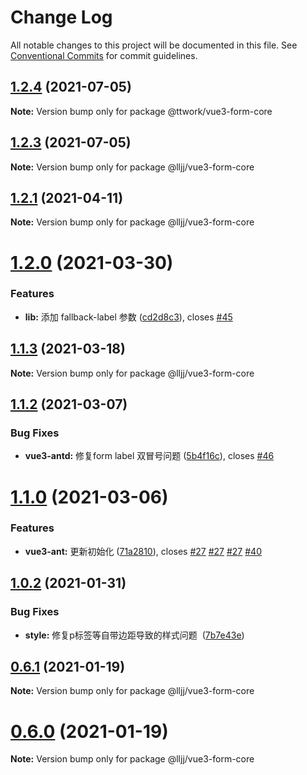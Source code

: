 # Change Log

All notable changes to this project will be documented in this file.
See [Conventional Commits](https://conventionalcommits.org) for commit guidelines.

## [1.2.4](https://github.com/jerrytang67/vue-json-schema-form/compare/v1.2.3...v1.2.4) (2021-07-05)

**Note:** Version bump only for package @ttwork/vue3-form-core





## [1.2.3](https://github.com/lljj-x/vue-json-schema-form/compare/v1.2.1...v1.2.3) (2021-07-05)

**Note:** Version bump only for package @lljj/vue3-form-core






## [1.2.1](https://github.com/lljj-x/vue-json-schema-form/compare/v1.2.0...v1.2.1) (2021-04-11)

**Note:** Version bump only for package @lljj/vue3-form-core





# [1.2.0](https://github.com/lljj-x/vue-json-schema-form/compare/v1.1.3...v1.2.0) (2021-03-30)


### Features

* **lib:** 添加 fallback-label 参数 ([cd2d8c3](https://github.com/lljj-x/vue-json-schema-form/commit/cd2d8c3ed72b9bc03e44eb5b86eb1b18fe67c34c)), closes [#45](https://github.com/lljj-x/vue-json-schema-form/issues/45)





## [1.1.3](https://github.com/lljj-x/vue-json-schema-form/compare/v1.1.2...v1.1.3) (2021-03-18)

**Note:** Version bump only for package @lljj/vue3-form-core





## [1.1.2](https://github.com/lljj-x/vue-json-schema-form/compare/v1.1.1...v1.1.2) (2021-03-07)


### Bug Fixes

* **vue3-antd:** 修复form label 双冒号问题 ([5b4f16c](https://github.com/lljj-x/vue-json-schema-form/commit/5b4f16c3c1a4f4b784c2fd5c1fbe7eec40cf8d7b)), closes [#46](https://github.com/lljj-x/vue-json-schema-form/issues/46)





# [1.1.0](https://github.com/lljj-x/vue-json-schema-form/compare/v1.0.2...v1.1.0) (2021-03-06)


### Features

* **vue3-ant:** 更新初始化 ([71a2810](https://github.com/lljj-x/vue-json-schema-form/commit/71a281045af11f215333050396aa546dd5e78b88)), closes [#27](https://github.com/lljj-x/vue-json-schema-form/issues/27) [#27](https://github.com/lljj-x/vue-json-schema-form/issues/27) [#27](https://github.com/lljj-x/vue-json-schema-form/issues/27) [#40](https://github.com/lljj-x/vue-json-schema-form/issues/40)





## [1.0.2](https://github.com/lljj-x/vue-json-schema-form/compare/v1.0.1...v1.0.2) (2021-01-31)


### Bug Fixes

* **style:** 修复p标签等自带边距导致的样式问题  ([7b7e43e](https://github.com/lljj-x/vue-json-schema-form/commit/7b7e43eaa06c14a436b34c38d6d69aad27d67512))





## [0.6.1](https://github.com/lljj-x/vue-json-schema-form/compare/v0.6.0...v0.6.1) (2021-01-19)

**Note:** Version bump only for package @lljj/vue3-form-core





# [0.6.0](https://github.com/lljj-x/vue-json-schema-form/compare/v0.5.0...v0.6.0) (2021-01-19)

**Note:** Version bump only for package @lljj/vue3-form-core
